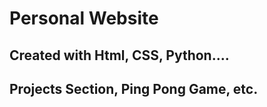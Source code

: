# Personal Website

## Created with Html, CSS, Python....

## Projects Section, Ping Pong Game, etc.
